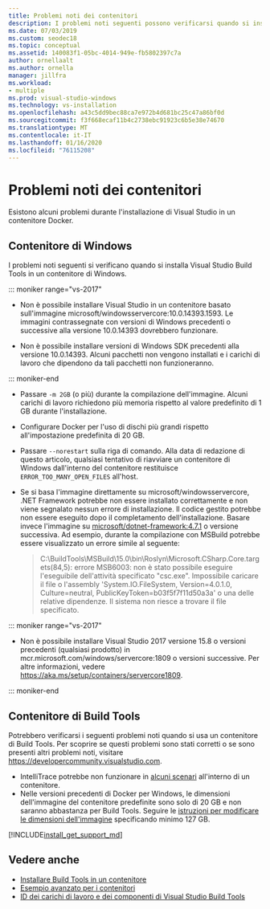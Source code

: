 ```yaml
---
title: Problemi noti dei contenitori
description: I problemi noti seguenti possono verificarsi quando si installa Visual Studio Build Tools in un contenitore di Windows.
ms.date: 07/03/2019
ms.custom: seodec18
ms.topic: conceptual
ms.assetid: 140083f1-05bc-4014-949e-fb5802397c7a
author: ornellaalt
ms.author: ornella
manager: jillfra
ms.workload:
- multiple
ms.prod: visual-studio-windows
ms.technology: vs-installation
ms.openlocfilehash: a43c5dd9bec88ca7e972b4d681bc25c47a86bf0d
ms.sourcegitcommit: f3f668ecaf11b4c2738ebc91923c6b5e38e74670
ms.translationtype: MT
ms.contentlocale: it-IT
ms.lasthandoff: 01/16/2020
ms.locfileid: "76115208"
---
```

# <a name="known-issues-for-containers"></a>Problemi noti dei contenitori

Esistono alcuni problemi durante l'installazione di Visual Studio in un contenitore Docker.

## <a name="windows-container"></a>Contenitore di Windows

I problemi noti seguenti si verificano quando si installa Visual Studio Build Tools in un contenitore di Windows.

::: moniker range="vs-2017"

* Non è possibile installare Visual Studio in un contenitore basato sull'immagine microsoft/windowsservercore:10.0.14393.1593. Le immagini contrassegnate con versioni di Windows precedenti o successive alla versione 10.0.14393 dovrebbero funzionare.

* Non è possibile installare versioni di Windows SDK precedenti alla versione 10.0.14393. Alcuni pacchetti non vengono installati e i carichi di lavoro che dipendono da tali pacchetti non funzioneranno.

::: moniker-end

* Passare `-m 2GB` (o più) durante la compilazione dell'immagine. Alcuni carichi di lavoro richiedono più memoria rispetto al valore predefinito di 1 GB durante l'installazione.
* Configurare Docker per l'uso di dischi più grandi rispetto all'impostazione predefinita di 20 GB.
* Passare `--norestart` sulla riga di comando. Alla data di redazione di questo articolo, qualsiasi tentativo di riavviare un contenitore di Windows dall'interno del contenitore restituisce `ERROR_TOO_MANY_OPEN_FILES` all'host.
* Se si basa l'immagine direttamente su microsoft/windowsservercore, .NET Framework potrebbe non essere installato correttamente e non viene segnalato nessun errore di installazione. Il codice gestito potrebbe non essere eseguito dopo il completamento dell'installazione. Basare invece l'immagine su [microsoft/dotnet-framework:4.7.1](https://hub.docker.com/r/microsoft/dotnet-framework) o versione successiva. Ad esempio, durante la compilazione con MSBuild potrebbe essere visualizzato un errore simile al seguente:

  > C:\BuildTools\MSBuild\15.0\bin\Roslyn\Microsoft.CSharp.Core.targets(84,5): errore MSB6003: non è stato possibile eseguire l'eseguibile dell'attività specificato "csc.exe". Impossibile caricare il file o l'assembly 'System.IO.FileSystem, Version=4.0.1.0, Culture=neutral, PublicKeyToken=b03f5f7f11d50a3a' o una delle relative dipendenze. Il sistema non riesce a trovare il file specificato.

::: moniker range="vs-2017"

* Non è possibile installare Visual Studio 2017 versione 15.8 o versioni precedenti (qualsiasi prodotto) in mcr.microsoft.com/windows/servercore:1809 o versioni successive. Per altre informazioni, vedere https://aka.ms/setup/containers/servercore1809.

::: moniker-end

## <a name="build-tools-container"></a>Contenitore di Build Tools

Potrebbero verificarsi i seguenti problemi noti quando si usa un contenitore di Build Tools. Per scoprire se questi problemi sono stati corretti o se sono presenti altri problemi noti, visitare https://developercommunity.visualstudio.com.

* IntelliTrace potrebbe non funzionare in [alcuni scenari](https://github.com/Microsoft/vstest/issues/940) all'interno di un contenitore.
* Nelle versioni precedenti di Docker per Windows, le dimensioni dell'immagine del contenitore predefinite sono solo di 20 GB e non saranno abbastanza per Build Tools. Seguire le [istruzioni per modificare le dimensioni dell'immagine](/virtualization/windowscontainers/manage-containers/container-storage#storage-limits) specificando minimo 127 GB.

[!INCLUDE[install_get_support_md](includes/install_get_support_md.md)]

## <a name="see-also"></a>Vedere anche

* [Installare Build Tools in un contenitore](build-tools-container.md)
* [Esempio avanzato per i contenitori](advanced-build-tools-container.md)
* [ID dei carichi di lavoro e dei componenti di Visual Studio Build Tools](workload-component-id-vs-build-tools.md)
